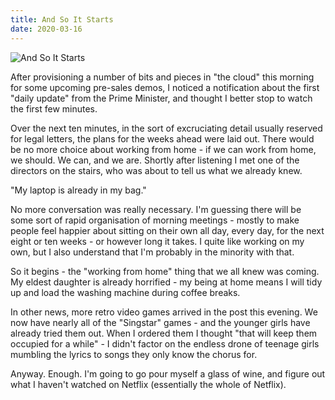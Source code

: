 ```yaml
---
title: And So It Starts
date: 2020-03-16
---
```


![And So It Starts](https://source.unsplash.com/qTpc0Vj4YoE/1600x900)

After provisioning a number of bits and pieces in "the cloud" this morning for some upcoming pre-sales demos, I noticed a notification about the first "daily update" from the Prime Minister, and thought I better stop to watch the first few minutes.

Over the next ten minutes, in the sort of excruciating detail usually reserved for legal letters, the plans for the weeks ahead were laid out. There would be no more choice about working from home - if we can work from home, we should. We can, and we are. Shortly after listening I met one of the directors on the stairs, who was about to tell us what we already knew.

"My laptop is already in my bag."

No more conversation was really necessary. I'm guessing there will be some sort of rapid organisation of morning meetings - mostly to make people feel happier about sitting on their own all day, every day, for the next eight or ten weeks - or however long it takes. I quite like working on my own, but I also understand that I'm probably in the minority with that.

So it begins - the "working from home" thing that we all knew was coming. My eldest daughter is already horrified - my being at home means I will tidy up and load the washing machine during coffee breaks.

In other news, more retro video games arrived in the post this evening. We now have nearly all of the "Singstar" games - and the younger girls have already tried them out. When I ordered them I thought "that will keep them occupied for a while" - I didn't factor on the endless drone of teenage girls mumbling the lyrics to songs they only know the chorus for.

Anyway. Enough. I'm going to go pour myself a glass of wine, and figure out what I haven't watched on Netflix (essentially the whole of Netflix).
